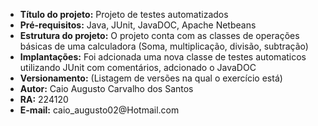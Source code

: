 <ul>
    <li><strong>Título do projeto:</strong> Projeto de testes automatizados</li>
    <li><strong>Pré-requisitos:</strong> Java, JUnit, JavaDOC, Apache Netbeans</li>
    <li><strong>Estrutura do projeto:</strong> O projeto conta com as classes de operações básicas de uma calculadora (Soma, multiplicação, divisão, subtração)</li>
    <li><strong>Implantações:</strong> Foi adcionada uma nova classe de testes automaticos utilizando JUnit com comentários, adcionado o JavaDOC </li>
    <li><strong>Versionamento:</strong> (Listagem de versões na qual o exercício está)</li>
    <li><strong>Autor:</strong> Caio Augusto Carvalho dos Santos</li>
    <li><strong>RA:</strong> 224120</li>
    <li><strong>E-mail:</strong> caio_augusto02@Hotmail.com</li>
</ul>
